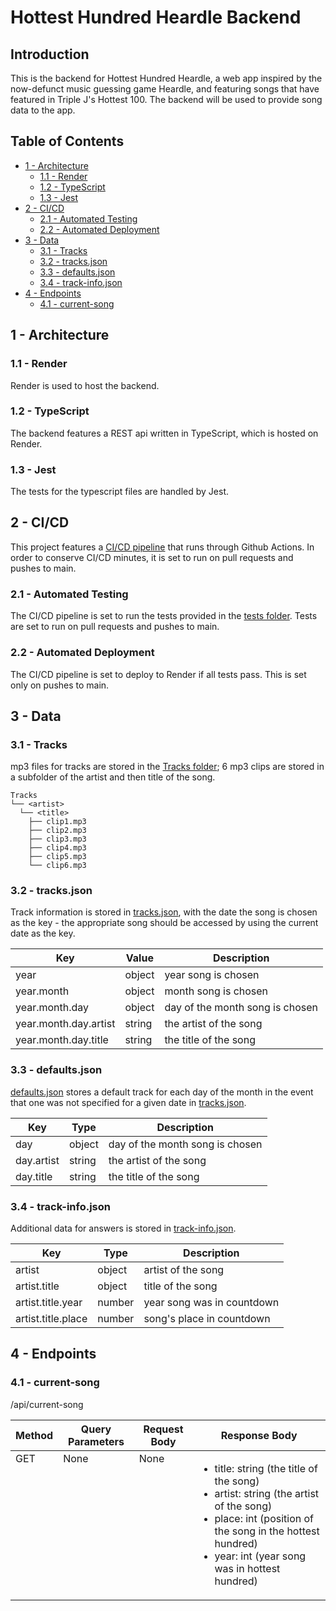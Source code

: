 # Hottest Hundred Heardle Backend

## Introduction

This is the backend for Hottest Hundred Heardle, a web app inspired by the now-defunct music guessing game Heardle, and featuring songs that have featured in Triple J's Hottest 100. The backend will be used to provide song data to the app.

## Table of Contents
- [1 - Architecture](#1---architecture)
  - [1.1 - Render](#11---render)
  - [1.2 - TypeScript](#12---typescript)
  - [1.3 - Jest](#13---jest)
- [2 - CI/CD](#2---cicd)
  - [2.1 - Automated Testing](#21---automated-testing)
  - [2.2 - Automated Deployment](#22---automated-deployment)
- [3 - Data](#3---data)
  - [3.1 - Tracks](#31---tracks)
  - [3.2 - tracks.json](#32---tracksjson)
  - [3.3 - defaults.json](#33---defaultsjson)
  - [3.4 - track-info.json](#34---track-infojson)
- [4 - Endpoints](#4---endpoints)
  - [4.1 - current-song](#41---current-song)


## 1 - Architecture

### 1.1 - Render

Render is used to host the backend.

### 1.2 - TypeScript

The backend features a REST api written in TypeScript, which is hosted on Render.

### 1.3 - Jest

The tests for the typescript files are handled by Jest.

## 2 - CI/CD

This project features a [CI/CD pipeline](.github/workflows/test-deploy.yml) that runs through Github Actions. In order to conserve CI/CD minutes, it is set to run on pull requests and pushes to main.

### 2.1 - Automated Testing

The CI/CD pipeline is set to run the tests provided in the [tests folder](test/). Tests are set to run on pull requests and pushes to main.

### 2.2 - Automated Deployment

The CI/CD pipeline is set to deploy to Render if all tests pass. This is set only on pushes to main.

## 3 - Data

### 3.1 - Tracks

mp3 files for tracks are stored in the [Tracks folder](/Tracks/); 6 mp3 clips are stored in a subfolder of the artist and then title of the song.

```
Tracks
└── <artist>
  └── <title>
    ├── clip1.mp3
    ├── clip2.mp3
    ├── clip3.mp3
    ├── clip4.mp3
    ├── clip5.mp3
    └── clip6.mp3
```

### 3.2 - tracks.json

Track information is stored in [tracks.json](data/tracks.json), with the date the song is chosen as the key - the appropriate song should be accessed by using the current date as the key.

| Key                   | Value  | Description                     |
| --------------------- | ------ | ------------------------------- |
| year                  | object | year song is chosen             |
| year.month            | object | month song is chosen            |
| year.month.day        | object | day of the month song is chosen |
| year.month.day.artist | string | the artist of the song          |
| year.month.day.title  | string | the title of the song           |

### 3.3 - defaults.json

[defaults.json](data/defaults.json) stores a default track for each day of the month in the event that one was not specified for a given date in [tracks.json](#32---tracksjson).

| Key        | Type   | Description                     |
| ---------- | ------ | ------------------------------- |
| day        | object | day of the month song is chosen |
| day.artist | string | the artist of the song          |
| day.title  | string | the title of the song           |

### 3.4 - track-info.json

Additional data for answers is stored in [track-info.json](data/track-info.json).

| Key                | Type   | Description                |
| ------------------ | ------ | -------------------------- |
| artist             | object | artist of the song         |
| artist.title       | object | title of the song          |
| artist.title.year  | number | year song was in countdown |
| artist.title.place | number | song's place in countdown  |

## 4 - Endpoints

### 4.1 - current-song

/api/current-song

<table>
  <thead>
    <tr>
      <th>Method</th>
      <th>Query Parameters</th>
      <th>Request Body</th>
      <th>Response Body</th>
    </tr>
  </thead>
  <tbody>
    <tr>
      <td style="vertical-align:top">GET</td>
      <td style="vertical-align:top">None</td>
      <td style="vertical-align:top">None</td>
      <td>
        <ul>
          <li>title: string (the title of the song)</li>
          <li>artist: string (the artist of the song)</li>
          <li>place: int (position of the song in the hottest hundred)</li>
          <li>year: int (year song was in hottest hundred)</li>
        </ul>  
      </td>
    </tr>
  </tbody>
</table>
